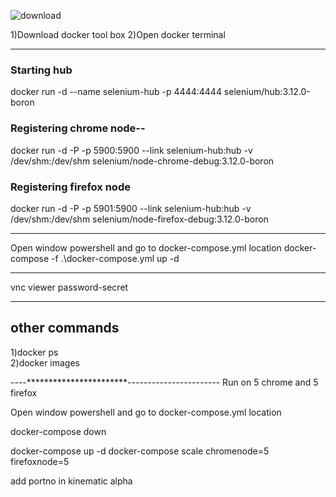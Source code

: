 ![download](https://user-images.githubusercontent.com/24494133/41867578-1f0e4400-78d1-11e8-88aa-c99930565275.jpg)

1)Download docker tool box 
2)Open docker terminal

------------------------------------------------------------------------------
### Starting hub
docker run -d --name selenium-hub -p 4444:4444 selenium/hub:3.12.0-boron

### Registering chrome node--

docker run -d -P -p 5900:5900 --link selenium-hub:hub -v /dev/shm:/dev/shm selenium/node-chrome-debug:3.12.0-boron

### Registering firefox node
docker run -d -P -p 5901:5900 --link selenium-hub:hub -v /dev/shm:/dev/shm selenium/node-firefox-debug:3.12.0-boron


--------------------------------------------------------------------------------------------

Open window powershell and go to docker-compose.yml location
 docker-compose -f .\docker-compose.yml up -d


------------------------------------------
vnc viewer password-secret

-------------------------------------
## other commands </br>
1)docker ps </br>
2)docker images

----***********************-----------------------
Run on 5 chrome and 5 firefox

Open window powershell and go to docker-compose.yml location

docker-compose down

docker-compose up -d
docker-compose scale chromenode=5 firefoxnode=5

add portno in kinematic alpha
